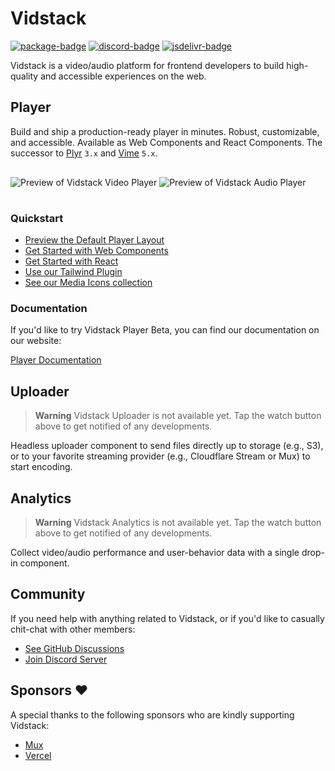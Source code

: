 # Vidstack

[![package-badge]][package]
[![discord-badge]][discord]
[![jsdelivr-badge]][jsdelivr]

Vidstack is a video/audio platform for frontend developers to build high-quality and accessible
experiences on the web.

## Player

Build and ship a production-ready player in minutes. Robust, customizable, and accessible. Available
as Web Components and React Components. The successor to [Plyr][plyr] `3.x` and [Vime][vime] `5.x`.

<img src="./assets/video-player.png" alt="Preview of Vidstack Video Player" />

<img src="./assets/audio-player.png" alt="Preview of Vidstack Audio Player" style="margin: 16px 0;" />

### Quickstart

- [Preview the Default Player Layout](https://www.vidstack.io/docs/player/components/default-layout)
- [Get Started with Web Components](https://www.vidstack.io/docs/wc/player/getting-started/installation)
- [Get Started with React](https://www.vidstack.io/docs/player/getting-started/installation)
- [Use our Tailwind Plugin](https://www.vidstack.io/docs/player/styling/tailwind)
- [See our Media Icons collection](https://www.vidstack.io/media-icons)

### Documentation

If you'd like to try Vidstack Player Beta, you can find our documentation on our website:

[Player Documentation][site-player]

## Uploader

> **Warning**
> Vidstack Uploader is not available yet. Tap the watch button above to get notified of any
> developments.

Headless uploader component to send files directly up to storage (e.g., S3), or to your
favorite streaming provider (e.g., Cloudflare Stream or Mux) to start encoding.

## Analytics

> **Warning**
> Vidstack Analytics is not available yet. Tap the watch button above to get notified of any
> developments.

Collect video/audio performance and user-behavior data with a single drop-in component.

## Community

If you need help with anything related to Vidstack, or if you'd like to casually chit-chat with
other members:

- [See GitHub Discussions][discussions]
- [Join Discord Server][discord]

## Sponsors ❤️

A special thanks to the following sponsors who are kindly supporting Vidstack:

- [Mux](https://www.mux.com/)
- [Vercel](https://vercel.com/)

[vime]: https://github.com/vime-js/vime
[plyr]: https://github.com/sampotts/plyr
[site-player]: https://www.vidstack.io/player
[package]: https://www.npmjs.com/package/vidstack
[package-badge]: https://img.shields.io/npm/v/vidstack?style=flat-square
[jsdelivr]: https://www.jsdelivr.com/package/npm/vidstack
[jsdelivr-badge]: https://data.jsdelivr.com/v1/package/npm/vidstack/badge
[discord]: https://discord.gg/QAjfh2gZE4
[discord-badge]: https://img.shields.io/discord/742612686679965696?color=%235865F2&label=%20&logo=discord&logoColor=white&style=flat-square
[discussions]: https://github.com/vidstack/vidstack/discussions
